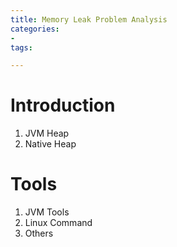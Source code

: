 ```yaml
---
title: Memory Leak Problem Analysis
categories:
- 
tags:

---
```


# Introduction
1. JVM Heap
2. Native Heap

# Tools
1. JVM Tools
2. Linux Command
3. Others


